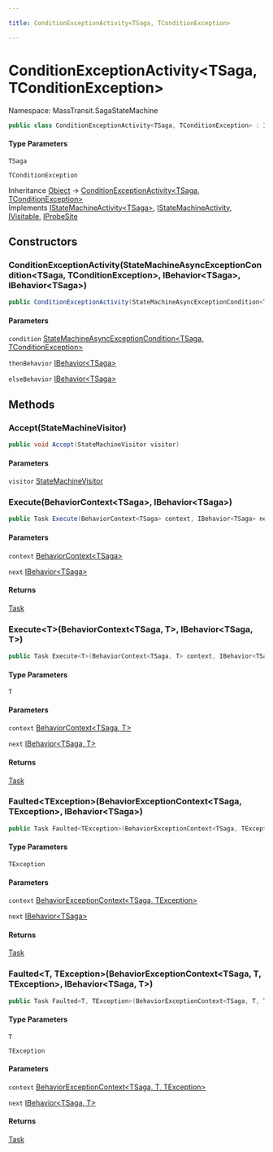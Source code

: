 ```yaml
---

title: ConditionExceptionActivity<TSaga, TConditionException>

---
```


# ConditionExceptionActivity\<TSaga, TConditionException\>

Namespace: MassTransit.SagaStateMachine

```csharp
public class ConditionExceptionActivity<TSaga, TConditionException> : IStateMachineActivity<TSaga>, IStateMachineActivity, IVisitable, IProbeSite
```

#### Type Parameters

`TSaga`<br/>

`TConditionException`<br/>

Inheritance [Object](https://learn.microsoft.com/en-us/dotnet/api/system.object) → [ConditionExceptionActivity\<TSaga, TConditionException\>](../masstransit-sagastatemachine/conditionexceptionactivity-2)<br/>
Implements [IStateMachineActivity\<TSaga\>](../../masstransit-abstractions/masstransit/istatemachineactivity-1), [IStateMachineActivity](../../masstransit-abstractions/masstransit/istatemachineactivity), [IVisitable](../../masstransit-abstractions/masstransit/ivisitable), [IProbeSite](../../masstransit-abstractions/masstransit/iprobesite)

## Constructors

### **ConditionExceptionActivity(StateMachineAsyncExceptionCondition\<TSaga, TConditionException\>, IBehavior\<TSaga\>, IBehavior\<TSaga\>)**

```csharp
public ConditionExceptionActivity(StateMachineAsyncExceptionCondition<TSaga, TConditionException> condition, IBehavior<TSaga> thenBehavior, IBehavior<TSaga> elseBehavior)
```

#### Parameters

`condition` [StateMachineAsyncExceptionCondition\<TSaga, TConditionException\>](../../masstransit-abstractions/masstransit/statemachineasyncexceptioncondition-2)<br/>

`thenBehavior` [IBehavior\<TSaga\>](../../masstransit-abstractions/masstransit/ibehavior-1)<br/>

`elseBehavior` [IBehavior\<TSaga\>](../../masstransit-abstractions/masstransit/ibehavior-1)<br/>

## Methods

### **Accept(StateMachineVisitor)**

```csharp
public void Accept(StateMachineVisitor visitor)
```

#### Parameters

`visitor` [StateMachineVisitor](../../masstransit-abstractions/masstransit/statemachinevisitor)<br/>

### **Execute(BehaviorContext\<TSaga\>, IBehavior\<TSaga\>)**

```csharp
public Task Execute(BehaviorContext<TSaga> context, IBehavior<TSaga> next)
```

#### Parameters

`context` [BehaviorContext\<TSaga\>](../../masstransit-abstractions/masstransit/behaviorcontext-1)<br/>

`next` [IBehavior\<TSaga\>](../../masstransit-abstractions/masstransit/ibehavior-1)<br/>

#### Returns

[Task](https://learn.microsoft.com/en-us/dotnet/api/system.threading.tasks.task)<br/>

### **Execute\<T\>(BehaviorContext\<TSaga, T\>, IBehavior\<TSaga, T\>)**

```csharp
public Task Execute<T>(BehaviorContext<TSaga, T> context, IBehavior<TSaga, T> next)
```

#### Type Parameters

`T`<br/>

#### Parameters

`context` [BehaviorContext\<TSaga, T\>](../../masstransit-abstractions/masstransit/behaviorcontext-2)<br/>

`next` [IBehavior\<TSaga, T\>](../../masstransit-abstractions/masstransit/ibehavior-2)<br/>

#### Returns

[Task](https://learn.microsoft.com/en-us/dotnet/api/system.threading.tasks.task)<br/>

### **Faulted\<TException\>(BehaviorExceptionContext\<TSaga, TException\>, IBehavior\<TSaga\>)**

```csharp
public Task Faulted<TException>(BehaviorExceptionContext<TSaga, TException> context, IBehavior<TSaga> next)
```

#### Type Parameters

`TException`<br/>

#### Parameters

`context` [BehaviorExceptionContext\<TSaga, TException\>](../../masstransit-abstractions/masstransit/behaviorexceptioncontext-2)<br/>

`next` [IBehavior\<TSaga\>](../../masstransit-abstractions/masstransit/ibehavior-1)<br/>

#### Returns

[Task](https://learn.microsoft.com/en-us/dotnet/api/system.threading.tasks.task)<br/>

### **Faulted\<T, TException\>(BehaviorExceptionContext\<TSaga, T, TException\>, IBehavior\<TSaga, T\>)**

```csharp
public Task Faulted<T, TException>(BehaviorExceptionContext<TSaga, T, TException> context, IBehavior<TSaga, T> next)
```

#### Type Parameters

`T`<br/>

`TException`<br/>

#### Parameters

`context` [BehaviorExceptionContext\<TSaga, T, TException\>](../../masstransit-abstractions/masstransit/behaviorexceptioncontext-3)<br/>

`next` [IBehavior\<TSaga, T\>](../../masstransit-abstractions/masstransit/ibehavior-2)<br/>

#### Returns

[Task](https://learn.microsoft.com/en-us/dotnet/api/system.threading.tasks.task)<br/>
